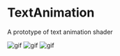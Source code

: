 # TextAnimation

A prototype of text animation shader

![gif](http://33.media.tumblr.com/c162cc9841f09f58126edbc5129d1a3c/tumblr_nxhuscM7qJ1qio469o1_400.gif)
![gif](http://33.media.tumblr.com/11727db1165e885c0b288195c4059b4e/tumblr_nxhl02wvnQ1qio469o1_400.gif)
![gif](http://33.media.tumblr.com/f15e5c652234627fd1028552e6a25e09/tumblr_nxehycihNc1qio469o1_400.gif)
